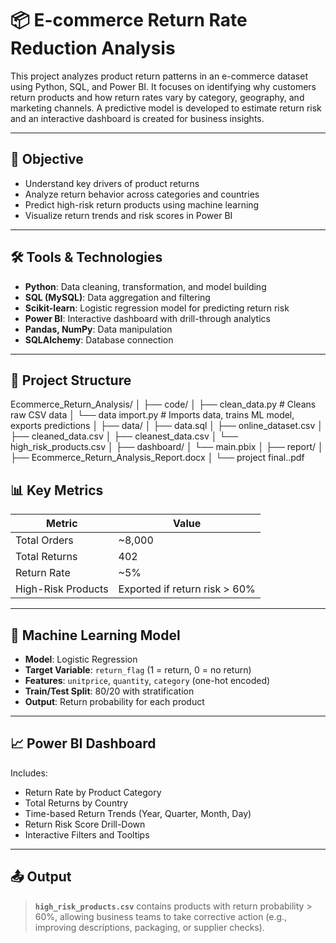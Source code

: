 # 📦 E-commerce Return Rate Reduction Analysis

This project analyzes product return patterns in an e-commerce dataset using Python, SQL, and Power BI. It focuses on identifying why customers return products and how return rates vary by category, geography, and marketing channels. A predictive model is developed to estimate return risk and an interactive dashboard is created for business insights.

---

## 📌 Objective

- Understand key drivers of product returns
- Analyze return behavior across categories and countries
- Predict high-risk return products using machine learning
- Visualize return trends and risk scores in Power BI

---

## 🛠️ Tools & Technologies

- **Python**: Data cleaning, transformation, and model building  
- **SQL (MySQL)**: Data aggregation and filtering  
- **Scikit-learn**: Logistic regression model for predicting return risk  
- **Power BI**: Interactive dashboard with drill-through analytics  
- **Pandas, NumPy**: Data manipulation  
- **SQLAlchemy**: Database connection

---

## 📂 Project Structure

Ecommerce_Return_Analysis/
│
├── code/
│ ├── clean_data.py # Cleans raw CSV data
│ └── data import.py # Imports data, trains ML model, exports predictions
│
├── data/
│ ├── data.sql 
│ ├── online_dataset.csv 
│ ├── cleaned_data.csv 
│ ├── cleanest_data.csv 
│ └── high_risk_products.csv 
│
├── dashboard/
│ └── main.pbix 
│
├── report/
│ ├── Ecommerce_Return_Analysis_Report.docx 
│ └── project final..pdf 


## 📊 Key Metrics

| Metric               | Value      |
|----------------------|------------|
| Total Orders         | ~8,000     |
| Total Returns        | 402        |
| Return Rate          | ~5%        |
| High-Risk Products   | Exported if return risk > 60% |

---

## 🧠 Machine Learning Model

- **Model**: Logistic Regression
- **Target Variable**: `return_flag` (1 = return, 0 = no return)
- **Features**: `unitprice`, `quantity`, `category` (one-hot encoded)
- **Train/Test Split**: 80/20 with stratification
- **Output**: Return probability for each product

---

## 📈 Power BI Dashboard

Includes:

- Return Rate by Product Category
- Total Returns by Country
- Time-based Return Trends (Year, Quarter, Month, Day)
- Return Risk Score Drill-Down
- Interactive Filters and Tooltips

---

## 📤 Output

> **`high_risk_products.csv`** contains products with return probability > 60%, allowing business teams to take corrective action (e.g., improving descriptions, packaging, or supplier checks).
